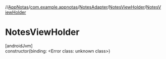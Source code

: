 //[AppNotas](../../../../index.md)/[com.example.appnotas](../../index.md)/[NotesAdapter](../index.md)/[NotesViewHolder](index.md)/[NotesViewHolder](-notes-view-holder.md)

# NotesViewHolder

[androidJvm]\
constructor(binding: &lt;Error class: unknown class&gt;)
